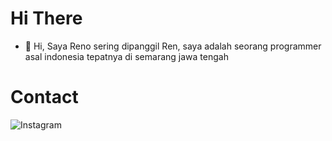 # Hi There
- 👋 Hi, Saya Reno sering dipanggil Ren, saya adalah seorang programmer asal indonesia tepatnya di semarang jawa tengah

# Contact 
![Instagram](https://img.shields.io/badge/Instagram-E4405F?style=for-the-badge&logo=instagram&logoColor=white)
